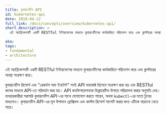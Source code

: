 ```yaml
---
title: কুবারনেটিস API
id: kubernetes-api
date: 2018-04-12
full_link: /docs/concepts/overview/kubernetes-api/
short_description: >
  এই অ্যাপ্লিকেশনটি একটি RESTful ইন্টারফেসের মাধ্যমে কুবারনেটিসের কার্যকারিতা পরিবেশন করে এবং ক্লাস্টারের অবস্থা সংরক্ষণ করে।

aka: 
tags:
- fundamental
- architecture
---
```

  এই অ্যাপ্লিকেশনটি একটি RESTful ইন্টারফেসের মাধ্যমে কুবারনেটিসের কার্যকারিতা পরিবেশন করে এবং ক্লাস্টারের অবস্থা সংরক্ষণ করে।

<!--more--> 

কুবারনেটিস রিসোর্স এবং "রেকর্ডস অফ ইনটেন্ট" সবই API অবজেক্ট হিসেবে সংরক্ষণ করা হয় এবং RESTful কলের মাধ্যমে API-তে পরিবর্তন করা হয়। API কনফিগারেশনকে ডিক্লারেটিভ উপায়ে পরিচালনা করার অনুমতি দেয়। ব্যবহারকারীরা সরাসরি কুবারনেটিস API-এর সাথে যোগাযোগ করতে পারেন, অথবা `kubectl`-এর মতো টুলের মাধ্যমেও। কুবারনেটিস API-এর মূল উপাদান ফ্লেক্সিবল এবং কাস্টম রিসোর্স সাপোর্ট করার জন্য এটিকে বাড়ানো যেতে পারে।
